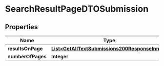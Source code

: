 

# SearchResultPageDTOSubmission


## Properties

| Name | Type | Description | Notes |
|------------ | ------------- | ------------- | -------------|
|**resultsOnPage** | [**List&lt;GetAllTextSubmissions200ResponseInner&gt;**](GetAllTextSubmissions200ResponseInner.md) |  |  [optional] |
|**numberOfPages** | **Integer** |  |  [optional] |



